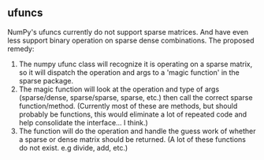 ## ufuncs
NumPy's ufuncs currently do not support sparse matrices. And have even less support binary operation on sparse dense combinations. The proposed remedy:


1. The numpy ufunc class will recognize it is operating on a sparse matrix, so it will dispatch the operation and args to a 'magic function' in the sparse package. 
2. The magic function will look at the operation and type of args (sparse/dense, sparse/sparse, sparse, etc.) then call the correct sparse function/method. (Currently most of these are methods, but should probably be functions, this would eliminate a lot of repeated code and help consolidate the interface... I think.)
3. The function will do the operation and handle the guess work of whether a sparse or dense matrix should be returned. (A lot of these functions do not exist. e.g divide, add, etc.)
